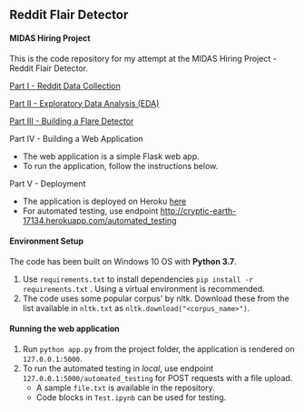 ## Reddit Flair Detector

#### MIDAS Hiring Project

This is the code repository for my attempt at the MIDAS Hiring Project - Reddit Flair Detector. 

[Part I - Reddit Data Collection](https://github.com/vishakha-lall/MIDAS_Hiring_Project/blob/master/Part%201%20-%20Reddit%20Data%20Collection.ipynb) 

[Part II - Exploratory Data Analysis (EDA)](https://github.com/vishakha-lall/MIDAS_Hiring_Project/blob/master/Part%202%20-%20Exploratory%20Data%20Analysis.ipynb)

[Part III - Building a Flare Detector](https://github.com/vishakha-lall/MIDAS_Hiring_Project/blob/master/Part%203%20-%20Build%20a%20Flair%20Detector.ipynb)

Part IV - Building a Web Application

- The web application is a simple Flask web app. 
- To run the application, follow the instructions below. 

Part V - Deployment

- The application is deployed on Heroku [here](http://cryptic-earth-17134.herokuapp.com/)
- For automated testing, use endpoint http://cryptic-earth-17134.herokuapp.com/automated_testing

#### Environment Setup

The code has been built on Windows 10 OS with **Python 3.7**. 

1. Use `requirements.txt` to install dependencies `pip install -r requirements.txt` . Using a virtual environment is recommended. 
2. The code uses some popular corpus' by nltk. Download these from the list available in `nltk.txt` as `nltk.download("<corpus_name>")`.

#### Running the web application

1. Run `python app.py` from the project folder, the application is rendered on `127.0.0.1:5000`.
2. To run the automated testing in *local*, use endpoint `127.0.0.1:5000/automated_testing` for POST requests with a file upload. 
   - A sample `file.txt` is available in the repository.
   - Code blocks in `Test.ipynb` can be used for testing.
